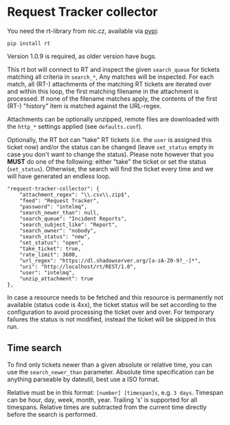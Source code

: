 Request Tracker collector
=========================

You need the rt-library from nic.cz, available via [pypi](https://pypi.python.org/pypi/rt):

    pip install rt

Version 1.0.9 is required, as older version have bugs.

This rt bot will connect to RT and inspect the given `search_queue` for tickets matching all criteria in `search_*`, 
Any matches will be inspected. For each match, all (RT-) attachments of the matching RT tickets are iterated over and within this loop, the first matching filename in the attachment is processed.
If none of the filename matches apply, the contents of the first (RT-) "history" item is matched against the URL-regex.

Attachments can be optionally unzipped, remote files are downloaded with the `http_*` settings applied (see `defaults.conf`).

Optionally, the RT bot can "take" RT tickets (i.e. the `user` is assigned this ticket now) and/or the status can be changed (leave `set_status` empty in case you don't want to change the status). Please note however that you **MUST** do one of the following: either "take" the ticket  or set the status (`set_status`). Otherwise, the search will find the ticket every time and we will have generated an endless loop.


    "request-tracker-collector": {
        "attachment_regex": "\\.csv\\.zip$",
        "feed": "Request Tracker",
        "password": "intelmq",
        "search_newer_than": null,
        "search_queue": "Incident Reports",
        "search_subject_like": "Report",
        "search_owner": "nobody",
        "search_status": "new",
        "set_status": "open",
        "take_ticket": true,
        "rate_limit": 3600,
        "url_regex": "https://dl.shadowserver.org/[a-zA-Z0-9?_-]*",
        "uri": "http://localhost/rt/REST/1.0",
        "user": "intelmq",
        "unzip_attachment": true
    },

In case a resource needs to be fetched and this resource is permanently not available (status code is 4xx), the ticket status will be set according to the configuration to avoid processing the ticket over and over.
For temporary failures the status is not modified, instead the ticket will be skipped in this run.

## Time search

To find only tickets newer than a given absolute or relative time, you can use the `search_newer_than` parameter. Absolute time specification can be anything parseable by dateutil, best use a ISO format.

Relative must be in this format: `[number] [timespan]s`, e.g. `3 days`. Timespan can be hour, day, week, month, year. Trailing 's' is supported for all timespans. Relative times are subtracted from the current time directly before the search is performed.
